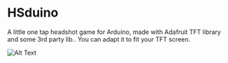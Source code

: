 # HSduino
A little one tap headshot game for Arduino, made with Adafruit TFT library and some 3rd party lib..
You can adapt it to fit your TFT screen.

![Alt Text](http://imgur.com/a/fXTR1)
